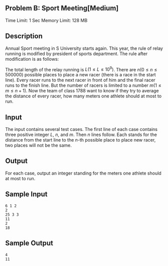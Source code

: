 ## Problem B: Sport Meeting[Medium]

Time Limit: 1 Sec Memory Limit: 128 MB

## Description

Annual Sport meeting in S University starts again. This year, the rule of relay running is modified by president of sports department. The rule after modification is as follows:

The total length of the relay running is $L(1≤L≤10^9)$. There are $n(0≤n≤500000)$ possible places to place a new racer (there is a race in the start line). Every racer runs to the next racer in front of him and the final racer runs to the finish line. But the number of racers is limited to a number $m(1≤m≤n+1)$. Now the team of class 1788 want to know if they try to average the distance of every racer, how many meters one athlete should at most to run.

## Input

The input contains several test cases. The first line of each case contains three positive integer $L$, $n$, and $m$. 
Then $n$ lines follow. Each stands for the distance from the start line to the $n$-th possible place to place new racer, two places will not be the same.

## Output

For each case, output an integer standing for the meters one athlete should at most to run.

## Sample Input

```
6 1 2
2
25 3 3
11 
2
18
```

## Sample Output

```
4
11
```